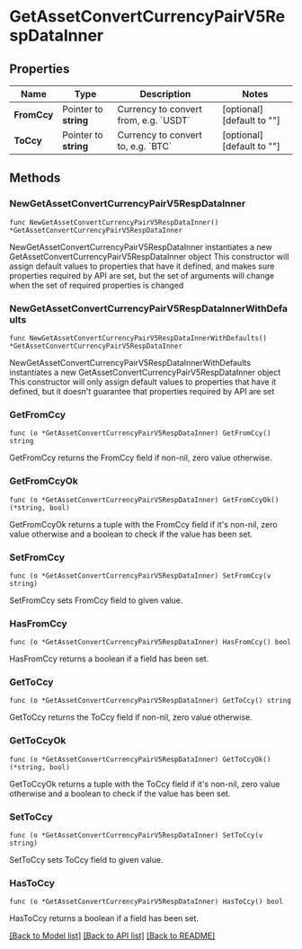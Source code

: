 # GetAssetConvertCurrencyPairV5RespDataInner

## Properties

Name | Type | Description | Notes
------------ | ------------- | ------------- | -------------
**FromCcy** | Pointer to **string** | Currency to convert from, e.g. &#x60;USDT&#x60; | [optional] [default to ""]
**ToCcy** | Pointer to **string** | Currency to convert to, e.g. &#x60;BTC&#x60; | [optional] [default to ""]

## Methods

### NewGetAssetConvertCurrencyPairV5RespDataInner

`func NewGetAssetConvertCurrencyPairV5RespDataInner() *GetAssetConvertCurrencyPairV5RespDataInner`

NewGetAssetConvertCurrencyPairV5RespDataInner instantiates a new GetAssetConvertCurrencyPairV5RespDataInner object
This constructor will assign default values to properties that have it defined,
and makes sure properties required by API are set, but the set of arguments
will change when the set of required properties is changed

### NewGetAssetConvertCurrencyPairV5RespDataInnerWithDefaults

`func NewGetAssetConvertCurrencyPairV5RespDataInnerWithDefaults() *GetAssetConvertCurrencyPairV5RespDataInner`

NewGetAssetConvertCurrencyPairV5RespDataInnerWithDefaults instantiates a new GetAssetConvertCurrencyPairV5RespDataInner object
This constructor will only assign default values to properties that have it defined,
but it doesn't guarantee that properties required by API are set

### GetFromCcy

`func (o *GetAssetConvertCurrencyPairV5RespDataInner) GetFromCcy() string`

GetFromCcy returns the FromCcy field if non-nil, zero value otherwise.

### GetFromCcyOk

`func (o *GetAssetConvertCurrencyPairV5RespDataInner) GetFromCcyOk() (*string, bool)`

GetFromCcyOk returns a tuple with the FromCcy field if it's non-nil, zero value otherwise
and a boolean to check if the value has been set.

### SetFromCcy

`func (o *GetAssetConvertCurrencyPairV5RespDataInner) SetFromCcy(v string)`

SetFromCcy sets FromCcy field to given value.

### HasFromCcy

`func (o *GetAssetConvertCurrencyPairV5RespDataInner) HasFromCcy() bool`

HasFromCcy returns a boolean if a field has been set.

### GetToCcy

`func (o *GetAssetConvertCurrencyPairV5RespDataInner) GetToCcy() string`

GetToCcy returns the ToCcy field if non-nil, zero value otherwise.

### GetToCcyOk

`func (o *GetAssetConvertCurrencyPairV5RespDataInner) GetToCcyOk() (*string, bool)`

GetToCcyOk returns a tuple with the ToCcy field if it's non-nil, zero value otherwise
and a boolean to check if the value has been set.

### SetToCcy

`func (o *GetAssetConvertCurrencyPairV5RespDataInner) SetToCcy(v string)`

SetToCcy sets ToCcy field to given value.

### HasToCcy

`func (o *GetAssetConvertCurrencyPairV5RespDataInner) HasToCcy() bool`

HasToCcy returns a boolean if a field has been set.


[[Back to Model list]](../README.md#documentation-for-models) [[Back to API list]](../README.md#documentation-for-api-endpoints) [[Back to README]](../README.md)


